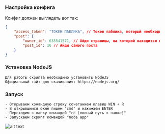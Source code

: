 ### Настройка конфига
Конфиг должен выглядеть вот так:
```json
{
    "access_token": "ТОКЕН ПАБЛИКА", // Токен паблика, который необходимо получить в ВК
    "post": {
        "owner_id": 635541571, // Айди страницы, на которой находится пост
        "post_id": 10 // Айди самого поста
    }
}
```
### Установка NodeJS
```
Для работы скрипта необходимо установить NodeJS
Официальный сайт для скачивания: https://nodejs.org/
```

### Запуск
```
- Открываем командную строку сочетанием клавиш WIN + R
- В открывшимся окне пишем "cmd" и нажимаем ENTER
- Переходим в папку командой "cd [полный путь к папке]"
- Запускаем скрипт командой "node app"
```

![alt text](https://i.imgur.com/dnAm9OW.png)
